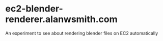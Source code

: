 # ec2-blender-renderer.alanwsmith.com
An experiment to see about rendering blender files on EC2 automatically
